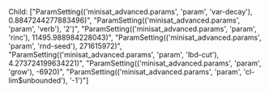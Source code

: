 Child: ["ParamSetting(('minisat_advanced.params', 'param', 'var-decay'), 0.8847244277883496)", "ParamSetting(('minisat_advanced.params', 'param', 'verb'), '2')", "ParamSetting(('minisat_advanced.params', 'param', 'rinc'), 11495.988984228043)", "ParamSetting(('minisat_advanced.params', 'param', 'rnd-seed'), 271615972)", "ParamSetting(('minisat_advanced.params', 'param', 'lbd-cut'), 4.273724199634221)", "ParamSetting(('minisat_advanced.params', 'param', 'grow'), -6920)", "ParamSetting(('minisat_advanced.params', 'param', 'cl-lim$unbounded'), '-1')"]
